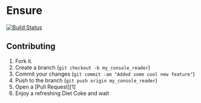 Ensure 
===========

[![Build Status](https://travis-ci.org/rickvanschalkwijk/Ensure.svg?branch=develop)](https://travis-ci.org/rickvanschalkwijk/Ensure)

Contributing
------------

1. Fork it.
2. Create a branch (`git checkout -b my_console_reader`)
3. Commit your changes (`git commit -am "Added some cool new feature"`)
4. Push to the branch (`git push origin my_console_reader`)
5. Open a [Pull Request][1]
6. Enjoy a refreshing Diet Coke and wait

